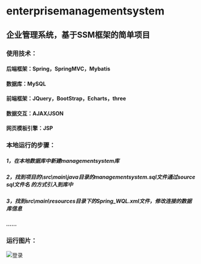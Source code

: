# enterprisemanagementsystem
## 企业管理系统，基于SSM框架的简单项目
### 使用技术：
#### 后端框架：Spring，SpringMVC，Mybatis
#### 数据库：MySQL
#### 前端框架：JQuery，BootStrap，Echarts，three
#### 数据交互：AJAX/JSON
#### 网页模板引擎：JSP  

### 本地运行的步骤：
##### 1，在本地数据库中新建managementsystem库  
##### 2，找到项目的\src\main\java目录的managementsystem.sql文件通过source sql文件名 的方式引入到库中  
##### 3，找到src\main\resources目录下的Spring_WQL.xml文件，修改连接的数据库信息  
##### ......

### 运行图片：

![登录](http://wql.luoqin.ltd/wp-content/uploads/2021/02/1.1.png)

